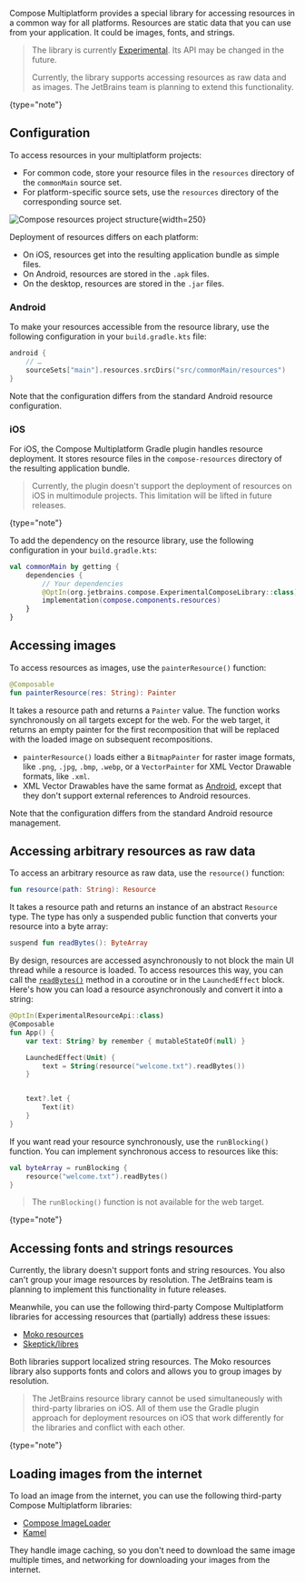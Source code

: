 [//]: # (title: Images and resources)

Compose Multiplatform provides a special library for accessing resources in a common way for all platforms. Resources
are static data that you can use from your application. It could be images, fonts, and strings.

> The library is currently [Experimental](supported-platforms.md#core-kotlin-multiplatform-technology-stability-levels).
> Its API may be changed in the future.
> 
> Currently, the library supports accessing resources as raw data and as images. The JetBrains team is planning to extend
> this functionality.
>
{type="note"}

## Configuration

To access resources in your multiplatform projects:

* For common code, store your resource files in the `resources` directory of the `commonMain` source set.
* For platform-specific source sets, use the `resources` directory of the corresponding source set.

![Compose resources project structure](compose-resources-structure.png){width=250}

Deployment of resources differs on each platform:

* On iOS, resources get into the resulting application bundle as simple files.
* On Android, resources are stored in the `.apk` files.
* On the desktop, resources are stored in the `.jar` files.

### Android

To make your resources accessible from the resource library, use the following configuration in your `build.gradle.kts`
file:

```kotlin
android {
    // …
    sourceSets["main"].resources.srcDirs("src/commonMain/resources")
}
```

Note that the configuration differs from the standard Android resource configuration.

### iOS

For iOS, the Compose Multiplatform Gradle plugin handles resource deployment.
It stores resource files in the `compose-resources` directory of the resulting application bundle.

> Currently, the plugin doesn't support the deployment of resources on iOS in multimodule projects. This limitation will
> be lifted in future releases.
>
{type="note"}

To add the dependency on the resource library, use the following configuration in your `build.gradle.kts`:

```kotlin
val commonMain by getting {
    dependencies {
        // Your dependencies
        @OptIn(org.jetbrains.compose.ExperimentalComposeLibrary::class)
        implementation(compose.components.resources)
    }
}
```

## Accessing images

To access resources as images, use the `painterResource()` function:

```kotlin
@Composable
fun painterResource(res: String): Painter 
```

It takes a resource path and returns a `Painter` value. The function works synchronously on all targets except for the
web. For the web target, it returns an empty painter for the first recomposition that will be replaced with the loaded
image on subsequent recompositions.

* `painterResource()` loads either a `BitmapPainter` for raster image formats, like `.png`, `.jpg`, `.bmp`, `.webp`,
  or a `VectorPainter` for XML Vector Drawable formats, like `.xml`.
* XML Vector Drawables have the same format as [Android](https://developer.android.com/reference/android/graphics/drawable/VectorDrawable),
  except that they don't support external references to Android resources.

Note that the configuration differs from the standard Android resource management.

## Accessing arbitrary resources as raw data

To access an arbitrary resource as raw data, use the `resource()` function:

```kotlin
fun resource(path: String): Resource
```

It takes a resource path and returns an instance of an abstract `Resource` type. The type has only a suspended
public function that converts your resource into a byte array:

```kotlin
suspend fun readBytes(): ByteArray
```

By design, resources are accessed asynchronously to not block the main UI thread while a resource is loaded.
To access resources this way, you can call the [`readBytes()`](https://kotlinlang.org/api/latest/jvm/stdlib/kotlin.io/java.io.-file/read-bytes.html)
method in a coroutine or in the `LaunchedEffect` block. Here's how you can load a resource asynchronously and convert it into a string:

```kotlin
@OptIn(ExperimentalResourceApi::class)
@Composable
fun App() {
    var text: String? by remember { mutableStateOf(null) }

    LaunchedEffect(Unit) {
        text = String(resource("welcome.txt").readBytes())
    }


    text?.let {
        Text(it)
    }
}
```

If you want read your resource synchronously, use the `runBlocking()` function.
You can implement synchronous access to resources like this:

```kotlin
val byteArray = runBlocking {
    resource("welcome.txt").readBytes()
}
```

> The `runBlocking()` function is not available for the web target.
>
{type="note"}

## Accessing fonts and strings resources

Currently, the library doesn't support fonts and string resources. You also can't group your image resources by
resolution. The JetBrains team is planning to implement this functionality in future releases.

Meanwhile, you can use the following third-party Compose Multiplatform libraries for accessing resources that
(partially) address these issues:

* [Moko resources](https://github.com/icerockdev/moko-resources)
* [Skeptick/libres](https://github.com/Skeptick/libres)

Both libraries support localized string resources. The Moko resources library also supports fonts and colors and allows
you to group images by resolution.

> The JetBrains resource library cannot be used simultaneously with third-party libraries on iOS. All of them use the
> Gradle plugin approach for deployment resources on iOS that work differently for the libraries and conflict with each
> other.
>
{type="note"}

## Loading images from the internet

To load an image from the internet, you can use the following third-party Compose Multiplatform libraries:

* [Compose ImageLoader](https://github.com/qdsfdhvh/compose-imageloader)
* [Kamel](https://github.com/Kamel-Media/Kamel)

They handle image caching, so you don't need to download the same image multiple times, and networking for downloading
your images from the internet.
